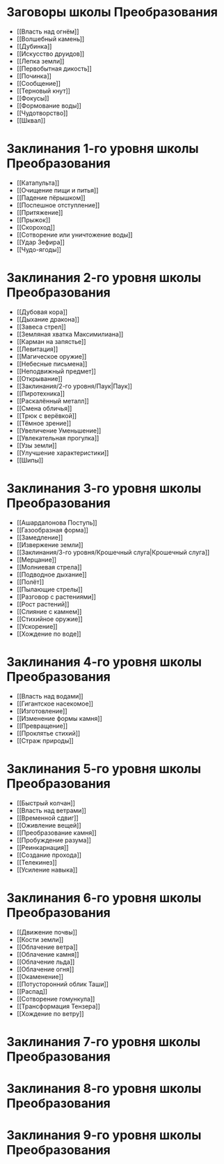 # Заговоры школы Преобразования
- [[Власть над огнём]]
- [[Волшебный камень]]
- [[Дубинка]]
- [[Искусство друидов]]
- [[Лепка земли]]
- [[Первобытная дикость]]
- [[Починка]]
- [[Сообщение]]
- [[Терновый кнут]]
- [[Фокусы]]
- [[Формование воды]]
- [[Чудотворство]]
- [[Шквал]]
# Заклинания 1-го уровня школы Преобразования
- [[Катапульта]]
- [[Очищение пищи и питья]]
- [[Падение пёрышком]]
- [[Поспешное отступление]]
- [[Притяжение]]
- [[Прыжок]]
- [[Скороход]]
- [[Сотворение или уничтожение воды]]
- [[Удар Зефира]]
- [[Чудо-ягоды]]
# Заклинания 2-го уровня школы Преобразования
- [[Дубовая кора]]
- [[Дыхание дракона]]
- [[Завеса стрел]]
- [[Земляная хватка Максимилиана]]
- [[Карман на запястье]]
- [[Левитация]]
- [[Магическое оружие]]
- [[Небесные письмена]]
- [[Неподвижный предмет]]
- [[Открывание]]
- [[Заклинания/2-го уровня/Паук|Паук]]
- [[Пиротехника]]
- [[Раскалённый металл]]
- [[Смена обличья]]
- [[Трюк с верёвкой]]
- [[Тёмное зрение]]
- [[Увеличение Уменьшение]]
- [[Увлекательная прогулка]]
- [[Узы земли]]
- [[Улучшение характеристики]]
- [[Шипы]]
# Заклинания 3-го уровня школы Преобразования
- [[Ашардалонова Поступь]]
- [[Газообразная форма]]
- [[Замедление]]
- [[Извержение земли]]
- [[Заклинания/3-го уровня/Крошечный слуга|Крошечный слуга]]
- [[Мерцание]]
- [[Молниевая стрела]]
- [[Подводное дыхание]]
- [[Полёт]]
- [[Пылающие стрелы]]
- [[Разговор с растениями]]
- [[Рост растений]]
- [[Слияние с камнем]]
- [[Стихийное оружие]]
- [[Ускорение]]
- [[Хождение по воде]]
# Заклинания 4-го уровня школы Преобразования
- [[Власть над водами]]
- [[Гигантское насекомое]]
- [[Изготовление]]
- [[Изменение формы камня]]
- [[Превращение]]
- [[Проклятье стихий]]
- [[Страж природы]]
# Заклинания 5-го уровня школы Преобразования
- [[Быстрый колчан]]
- [[Власть над ветрами]]
- [[Временной сдвиг]]
- [[Оживление вещей]]
- [[Преобразование камня]]
- [[Пробуждение разума]]
- [[Реинкарнация]]
- [[Создание прохода]]
- [[Телекинез]]
- [[Усиление навыка]]
# Заклинания 6-го уровня школы Преобразования
- [[Движение почвы]]
- [[Кости земли]]
- [[Облачение ветра]]
- [[Облачение камня]]
- [[Облачение льда]]
- [[Облачение огня]]
- [[Окаменение]]
- [[Потусторонний облик Таши]]
- [[Распад]]
- [[Сотворение гомункула]]
- [[Трансформация Тензера]]
- [[Хождение по ветру]]
# Заклинания 7-го уровня школы Преобразования
# Заклинания 8-го уровня школы Преобразования
# Заклинания 9-го уровня школы Преобразования
